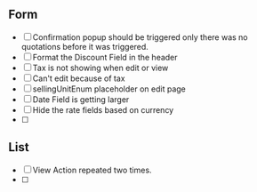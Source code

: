 ## Form
- [ ] Confirmation popup should be triggered only there was no quotations before it was triggered.
- [ ] Format the Discount Field in the header
- [ ] Tax is not showing when edit or view
- [ ] Can't edit because of tax 
- [ ] sellingUnitEnum placeholder on edit page
- [ ] Date Field is getting larger
- [ ] Hide the rate fields based on currency
- [ ] 

## List
- [ ] View Action repeated two times.
- [ ] 